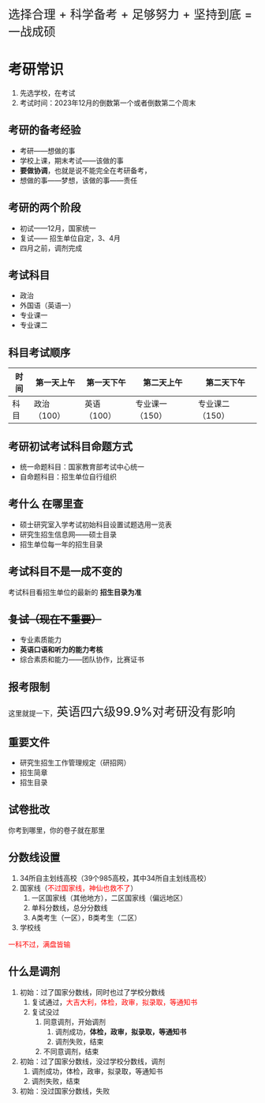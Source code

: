 <font size=5> 选择合理 + 科学备考 + 足够努力 + 坚持到底 = 一战成硕</font>

# 考研常识

1. 先选学校，在考试
2. 考试时间：2023年12月的倒数第一个或者倒数第二个周末

## 考研的备考经验

- 考研——想做的事
- 学校上课，期末考试——该做的事
- **要做协调**，也就是说不能完全在考研备考，
- 想做的事——梦想，该做的事——责任

## 考研的两个阶段

- 初试——12月，国家统一
- 复试—— 招生单位自定，3、4月
- 四月之前，调剂完成

## 考试科目

- 政治
- 外国语（英语一）
- 专业课一
- 专业课二

## 科目考试顺序

| 时间 | 第一天上午  | 第一天下午  | 第二天上午      | 第二天下午      |
| ---- | ----------- | ----------- | --------------- | --------------- |
| 科目 | 政治（100） | 英语（100） | 专业课一（150） | 专业课二（150） |

## 考研初试考试科目命题方式

- 统一命题科目：国家教育部考试中心统一
- 自命题科目：招生单位自行组织

## 考什么  在哪里查

- 硕士研究室入学考试初始科目设置试题选用一览表
- 研究生招生信息网——硕士目录
- 招生单位每一年的招生目录

## 考试科目不是一成不变的

考试科目看招生单位的最新的 **招生目录为准**

## ~~复试（现在不重要）~~

- 专业素质能力
- **英语口语和听力的能力考核**
- 综合素质和能力——团队协作，比赛证书

## 报考限制

这里就提一下，<font size=5>英语四六级99.9%对考研没有影响</font>

## 重要文件



- 研究生招生工作管理规定（研招网）
- 招生简章
- 招生目录

## 试卷批改

你考到哪里，你的卷子就在那里

## 分数线设置

1. 34所自主划线高校（39个985高校，其中34所自主划线高校）
2. 国家线（<font color="red">不过国家线，神仙也救不了</font>）
   1. 一区国家线（其他地方），二区国家线（偏远地区）
   2. 单科分数线，总分分数线
   3. A类考生（一区），B类考生（二区）
3. 学校线

<font color="red">一科不过，满盘皆输</font>

## 什么是调剂

1. 初始：过了国家分数线，同时也过了学校分数线
   1. 复试通过，<font color=red>大吉大利，体检，政审，拟录取，等通知书</font>
   2. 复试没过
      1. 同意调剂，开始调剂
         1. 调剂成功，**体检，政审，拟录取，等通知书**
         2. 调剂失败，结束
      2. 不同意调剂，结束
2. 初始：过了国家分数线，没过学校分数线，调剂
   1. 调剂成功，体检，政审，拟录取，等通知书
   2. 调剂失败，结束
3. 初始：没过国家分数线，失败

